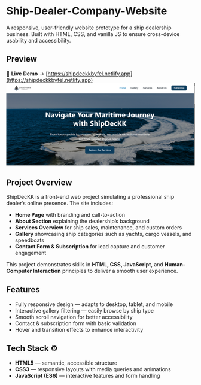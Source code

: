 # Ship-Dealer-Company-Website
A responsive, user-friendly website prototype for a ship dealership business. Built with HTML, CSS, and vanilla JS to ensure cross-device usability and accessibility.

## Preview
🔗 **Live Demo** → [https://shipdeckkbyfel.netlify.app](https://shipdeckkbyfel.netlify.app)  
![Website Preview](preview.png)

## Project Overview
ShipDecKK is a front-end web project simulating a professional ship dealer’s online presence. The site includes:
- **Home Page** with branding and call-to-action
- **About Section** explaining the dealership’s background
- **Services Overview** for ship sales, maintenance, and custom orders
- **Gallery** showcasing ship categories such as yachts, cargo vessels, and speedboats
- **Contact Form & Subscription** for lead capture and customer engagement

This project demonstrates skills in **HTML, CSS, JavaScript**, and **Human-Computer Interaction** principles to deliver a smooth user experience.

## Features
- Fully responsive design — adapts to desktop, tablet, and mobile
- Interactive gallery filtering — easily browse by ship type
- Smooth scroll navigation for better accessibility
- Contact & subscription form with basic validation
- Hover and transition effects to enhance interactivity

## Tech Stack ⚙️
- **HTML5** — semantic, accessible structure
- **CSS3** — responsive layouts with media queries and animations
- **JavaScript (ES6)** — interactive features and form handling

